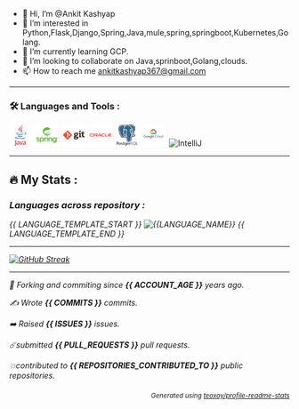 - 👋 Hi, I’m @Ankit Kashyap
- 👀 I’m interested in Python,Flask,Django,Spring,Java,mule,spring,springboot,Kubernetes,Golang.
- 🌱 I’m currently learning GCP.
- 💞️ I’m looking to collaborate on Java,sprinboot,Golang,clouds.
- 📫 How to reach me ankitkashyap367@gmail.com
  
---

### :hammer_and_wrench: Languages and Tools :
<div>
  <img src="https://github.com/devicons/devicon/blob/master/icons/java/java-original-wordmark.svg" title="Java" alt="Java" width="40" height="40"/>&nbsp;
  <img src="https://github.com/devicons/devicon/blob/master/icons/spring/spring-original-wordmark.svg" title="Spring" alt="Spring" width="40" height="40"/>&nbsp;
  <img src="https://github.com/devicons/devicon/blob/master/icons/git/git-original-wordmark.svg" title="Git" **alt="Git" width="40" height="40">&nbsp;
  <img src="https://github.com/devicons/devicon/blob/master/icons/oracle/oracle-original.svg" title="Oracle" **alt="Oracle" width="40" height="40">&nbsp;
  <img src="https://github.com/devicons/devicon/blob/master/icons/postgresql/postgresql-original-wordmark.svg" title="Postgres" alt="Postgres" width="40" height="40"/>&nbsp;
  <img src="https://github.com/devicons/devicon/blob/master/icons/googlecloud/googlecloud-original-wordmark.svg" title="GCP" alt="GCP" width="40" height="40"/>&nbsp;
 <img src="https://logonoid.com/images/intellij-idea-logo.png" title="IntelliJ" alt="IntelliJ" width="40" height="40"/>&nbsp;
</div>

---

## 🔥 My Stats :
### <i>Languages across repository<i> :
{{ LANGUAGE_TEMPLATE_START }}
![{{LANGUAGE_NAME}}](https://img.shields.io/static/v1?style=flat-square&label=%E2%A0%80&color=555&labelColor={{LANGUAGE_COLOR:uri}}&message={{LANGUAGE_NAME:uri}}%EF%B8%B1{{LANGUAGE_PERCENT:uri}}%25)
{{ LANGUAGE_TEMPLATE_END }}

---

[![GitHub Streak](http://github-readme-streak-stats.herokuapp.com?user=your-github-username&theme=dark&background=000000)](https://git.io/streak-stats)

---

🍴 Forking and commiting since **{{ ACCOUNT_AGE }}** years ago.

✍️ Wrote **{{ COMMITS }}** commits.

➡️ Raised **{{ ISSUES }}** issues.

☄️submitted **{{ PULL_REQUESTS }}** pull requests.

💥contributed to **{{ REPOSITORIES_CONTRIBUTED_TO }}** public repositories.


<p align="right"><sub>Generated using <a href="https://github.com/marketplace/actions/profile-readme-stats">teoxoy/profile-readme-stats</a></sub></p>
